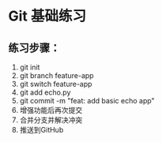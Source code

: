 # Git 基础练习

## 练习步骤：
1. git init
2. git branch feature-app
3. git switch feature-app
4. git add echo.py
5. git commit -m "feat: add basic echo app"
6. 增强功能后再次提交
7. 合并分支并解决冲突
8. 推送到GitHub